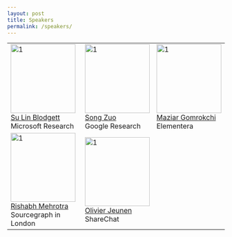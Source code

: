 ```yaml
---
layout: post
title: Speakers
permalink: /speakers/ 
---
```


<table>
  <tr>
    <td> 
      <img src="https://github.com/AI-Ads/web2024/blob/main/images/Su_Lin_Blodgett.jpg?raw=true"  alt="1" width = 150px height = 160px ><br />
      <a href="https://sblodgett.github.io/">Su Lin Blodgett</a><br />
      Microsoft Research
    </td>
    <td> 
      <img src="https://github.com/AI-Ads/web2024/blob/main/images/zuo.png?raw=true"  alt="1" width = 150px height = 160px ><br />
      <a href="https://sites.google.com/view/songzuo">Song Zuo</a><br />
      Google Research
    </td>
     <td> 
      <img src="https://github.com/AI-Ads/web2024/blob/main/images/Maziar-c.png?raw=true"  alt="1" width = 150px height = 160px ><br />
      <a href="https://maziarg.github.io/">Maziar Gomrokchi</a><br />
      Elementera
    </td>
  </tr> 
  <tr>
    <td> 
      <img src="https://github.com/AI-Ads/web2024/blob/main/images/Rishabh_pic2.jpg?raw=true"  alt="1" width = 150px height = 160px ><br />
      <a href="https://rishabhmehrotra.com/">Rishabh Mehrotra</a><br />
      Sourcegraph in London
    </td>
    <td> 
      <img src="https://github.com/AI-Ads/web2024/blob/main/images/olivier.png?raw=true"  alt="1" width = 150px height = 160px ><br />
      <a href="https://olivierjeunen.github.io/">Olivier Jeunen</a><br />
      ShareChat
    </td>
  </tr> 
</table>
